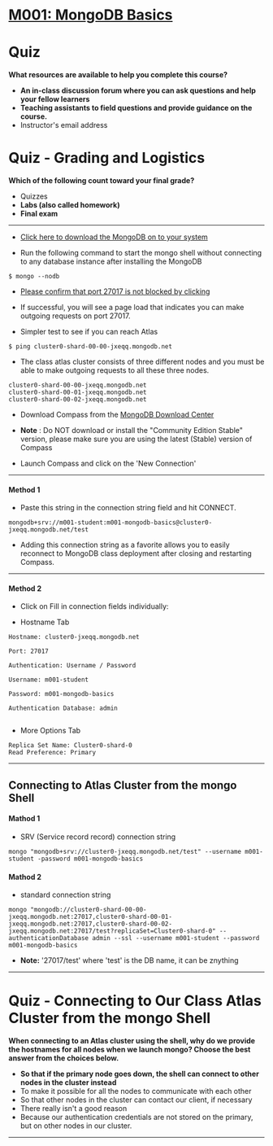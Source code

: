 # [M001: MongoDB Basics](https://university.mongodb.com/courses/M001/about)

# Quiz

**What resources are available to help you complete this course?**

- **An in-class discussion forum where you can ask questions and help your fellow learners**
- **Teaching assistants to field questions and provide guidance on the course.**
- Instructor's email address

# Quiz - Grading and Logistics

**Which of the following count toward your final grade?**

- Quizzes
- **Labs (also called homework)**
- **Final exam**

---

- [Click here to download the MongoDB on to your system](https://www.mongodb.com/download-center/enterprise)

- Run the following command to start the mongo shell without connecting to any database instance after installing the MongoDB

```
$ mongo --nodb
```

- [Please confirm that port 27017 is not blocked by clicking](http://portquiz.net:27017)

- If successful, you will see a page load that indicates you can make outgoing requests on port 27017.

- Simpler test to see if you can reach Atlas

```
$ ping cluster0-shard-00-00-jxeqq.mongodb.net
```

- The class atlas cluster consists of three different nodes and you must be able to make outgoing requests to all these three nodes.

```
cluster0-shard-00-00-jxeqq.mongodb.net
cluster0-shard-00-01-jxeqq.mongodb.net
cluster0-shard-00-02-jxeqq.mongodb.net
```

- Download Compass from the [MongoDB Download Center](https://www.mongodb.com/download-center/compass)

- **Note** : Do NOT download or install the "Community Edition Stable" version, please make sure you are using the latest (Stable) version of Compass

- Launch Compass and click on the 'New Connection'

---

#### Method 1

- Paste this string in the connection string field and hit CONNECT.

```
mongodb+srv://m001-student:m001-mongodb-basics@cluster0-jxeqq.mongodb.net/test
```

- Adding this connection string as a favorite allows you to easily reconnect to MongoDB class deployment after closing and restarting Compass.

---

#### Method 2

- Click on Fill in connection fields individually:

- Hostname Tab

```
Hostname: cluster0-jxeqq.mongodb.net

Port: 27017

Authentication: Username / Password

Username: m001-student

Password: m001-mongodb-basics

Authentication Database: admin


```

- More Options Tab

```
Replica Set Name: Cluster0-shard-0
Read Preference: Primary
```

---

## Connecting to Atlas Cluster from the mongo Shell

#### Mathod 1

- SRV (Service record record) connection string

```
mongo "mongodb+srv://cluster0-jxeqq.mongodb.net/test" --username m001-student -password m001-mongodb-basics
```

#### Mathod 2

- standard connection string

```
mongo "mongodb://cluster0-shard-00-00-jxeqq.mongodb.net:27017,cluster0-shard-00-01-jxeqq.mongodb.net:27017,cluster0-shard-00-02-jxeqq.mongodb.net:27017/test?replicaSet=Cluster0-shard-0" --authenticationDatabase admin --ssl --username m001-student --password m001-mongodb-basics
```

- **Note:** '27017/test' where 'test' is the DB name, it can be znything

---

# Quiz - Connecting to Our Class Atlas Cluster from the mongo Shell

**When connecting to an Atlas cluster using the shell, why do we provide the hostnames for all nodes when we launch mongo? Choose the best answer from the choices below.**

- **So that if the primary node goes down, the shell can connect to other nodes in the cluster instead**
- To make it possible for all the nodes to communicate with each other
- So that other nodes in the cluster can contact our client, if necessary
- There really isn't a good reason
- Because our authentication credentials are not stored on the primary, but on other nodes in our cluster.

---
